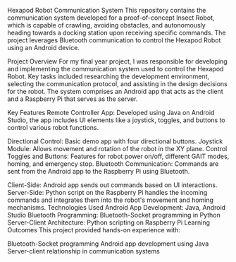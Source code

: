 Hexapod Robot Communication System
This repository contains the communication system developed for a proof-of-concept Insect Robot, which is capable of crawling, avoiding obstacles, and autonomously heading towards a docking station upon receiving specific commands. The project leverages Bluetooth communication to control the Hexapod Robot using an Android device.

Project Overview
For my final year project, I was responsible for developing and implementing the communication system used to control the Hexapod Robot. Key tasks included researching the development environment, selecting the communication protocol, and assisting in the design decisions for the robot. The system comprises an Android app that acts as the client and a Raspberry Pi that serves as the server.

Key Features
Remote Controller App: Developed using Java on Android Studio, the app includes UI elements like a joystick, toggles, and buttons to control various robot functions.

Directional Control: Basic demo app with four directional buttons.
Joystick Module: Allows movement and rotation of the robot in the XY plane.
Control Toggles and Buttons: Features for robot power on/off, different GAIT modes, homing, and emergency stop.
Bluetooth Communication: Commands are sent from the Android app to the Raspberry Pi using Bluetooth.

Client-Side: Android app sends out commands based on UI interactions.
Server-Side: Python script on the Raspberry Pi handles the incoming commands and integrates them into the robot's movement and homing mechanisms.
Technologies Used
Android App Development: Java, Android Studio
Bluetooth Programming: Bluetooth-Socket programming in Python
Server-Client Architecture: Python scripting on Raspberry Pi
Learning Outcomes
This project provided hands-on experience with:

Bluetooth-Socket programming
Android app development using Java
Server-client relationship in communication systems
